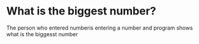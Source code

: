 # What is the biggest number?
 The person who entered numberis entering a number and program shows what is the biggesst number
